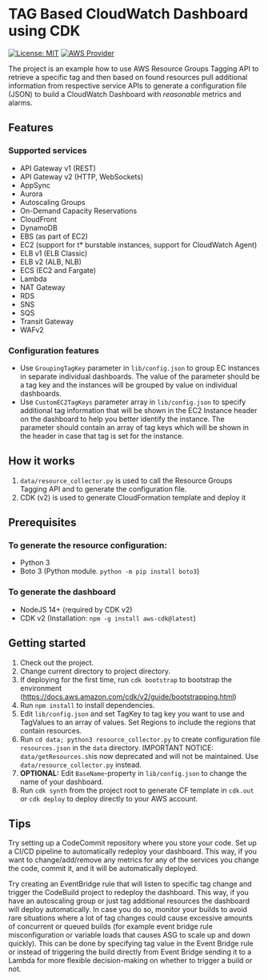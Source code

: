 # TAG Based CloudWatch Dashboard using CDK
[![License: MIT](https://img.shields.io/badge/License-MIT-yellow.svg)](https://opensource.org/licenses/MIT)
[![AWS Provider](https://img.shields.io/badge/provider-AWS-orange?logo=amazon-aws&color=ff9900)](https://docs.aws.amazon.com/AmazonCloudWatch/latest/monitoring/WhatIsCloudWatch.html)

The project is an example how to use AWS Resource Groups Tagging API to retrieve a specific tag
and then based on found resources pull additional information from respective service APIs to generate
a configuration file (JSON) to build a CloudWatch Dashboard with *reasonable* metrics and alarms.

## Features 
### Supported services

* API Gateway v1 (REST)
* API Gateway v2 (HTTP, WebSockets)
* AppSync
* Aurora
* Autoscaling Groups
* On-Demand Capacity Reservations
* CloudFront
* DynamoDB
* EBS (as part of EC2)
* EC2 (support for t* burstable instances, support for CloudWatch Agent)
* ELB v1 (ELB Classic)
* ELB v2 (ALB, NLB)
* ECS (EC2 and Fargate)
* Lambda
* NAT Gateway
* RDS
* SNS
* SQS
* Transit Gateway
* WAFv2

### Configuration features

* Use `GroupingTagKey` parameter in `lib/config.json` to group EC instances in separate individual dashboards. The value of the parameter should be a tag key and the instances will be grouped by value on individual dashboards.
* Use `CustomEC2TagKeys` parameter array in `lib/config.json` to specify additional tag information that will be shown in the EC2 Instance header on the dashboard to help you better identify the instance. The parameter 
should contain an array of tag keys which will be shown in the header in case that tag is set for the instance.

## How it works

1. `data/resource_collector.py` is used to call the Resource Groups Tagging API and to generate the configuration file.
2. CDK (v2) is used to generate CloudFormation template and deploy it

## Prerequisites

### To generate the resource configuration:
* Python 3
* Boto 3 (Python module. `python -m pip install boto3`)

### To generate the dashboard
* NodeJS 14+ (required by CDK v2)
* CDK v2 (Installation: `npm -g install aws-cdk@latest`)

## Getting started
1. Check out the project.
2. Change current directory to project directory.
3. If deploying for the first time, run `cdk bootstrap` to bootstrap the environment (https://docs.aws.amazon.com/cdk/v2/guide/bootstrapping.html)
4. Run `npm install` to install dependencies.
5. Edit `lib/config.json` and set TagKey to tag key you want to use and TagValues to an array of values. Set Regions to include the regions that contain resources.
6. Run `cd data; python3 resource_collector.py` to create configuration file `resources.json` in the `data` directory. IMPORTANT NOTICE: `data/getResources.sh`is now deprecated and will not be maintained. Use `data/resource_collector.py` instead.
7. **OPTIONAL:** Edit `BaseName`-property in `lib/config.json` to change the name of your dashboard.
8. Run `cdk synth` from the project root to generate CF template in `cdk.out` or `cdk deploy` to deploy directly to your AWS account.

## Tips

Try setting up a CodeCommit repository where you store your code. Set up a CI/CD pipeline to automatically redeploy your dashboard.
This way, if you want to change/add/remove any metrics for any of the services you change the code, commit it, and it will be automatically deployed.

Try creating an EventBridge rule that will listen to specific tag change and trigger the CodeBuild project to redeploy the dashboard.
This way, if you have an autoscaling group or just tag additional resources the dashboard will deploy automatically. In case you do so, monitor your builds
to avoid rare situations where a lot of tag changes could cause excessive amounts of concurrent or queued builds (for example event bridge rule misconfiguration or
variable loads that causes ASG to scale up and down quickly). This can be done by specifying tag value in the Event Bridge rule or instead of triggering the build 
directly from Event Bridge sending it to a Lambda for more flexible decision-making on whether to trigger a build or not.
